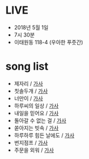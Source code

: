 # LIVE
 * 2018년 5월 1일
 * 7시 30분
 * 이태원동 118-4 (우아한 푸줏간)

# song list
 * 제자리 / [가사](lyrics/%EC%A0%9C%EC%9E%90%EB%A6%AC.md)
 * 칫솔두개 / [가사](lyrics/chit_sol_doo_gae.md)
 * 너만이 / [가사](lyrics/nur_man_yi.md.md)
 * 하루씨의 일상 / [가사](lyrics/ha_ru_ci.md)
 * 내일을 믿어요 / [가사](lyrics/nae_il_ul_mid_ur_yo.md)
 * 돌아갈 수 없는 걸 / [가사](lyrics/%EB%8F%8C%EC%95%84%EA%B0%88%20%EC%88%98%20%EC%97%86%EB%8A%94%20%EA%B1%B8.md)
 * 쏟아지는 빗속 / [가사](lyrics/%EC%8F%9F%EC%95%84%EC%A7%80%EB%8A%94%20%EB%B9%97%EC%86%8D.md)
 * 하루하루 힘든 날에도 / [가사](lyrics/%ED%95%98%EB%A3%A8%ED%95%98%EB%A3%A8%20%ED%9E%98%EB%93%A0%20%EB%82%A0%EC%97%90%EB%8F%84.md)
 * 번지점프 / [가사](lyrics/%EB%B2%88%EC%A7%80%EC%A0%90%ED%94%84.md)
 * 주문을 외워 / [가사](lyrics/%EC%A3%BC%EB%AC%B8%EC%9D%84%20%EC%99%B8%EC%9B%8C.md)
